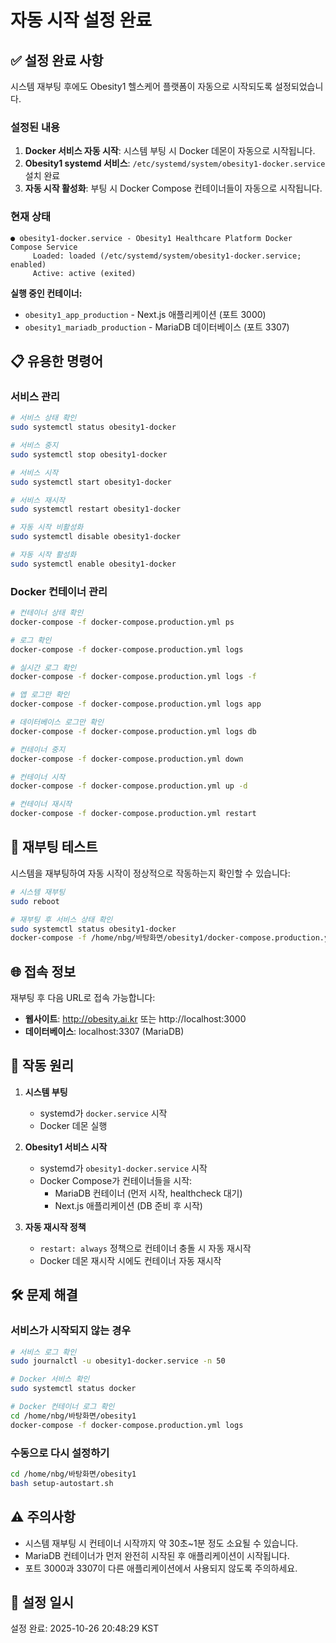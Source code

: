 # 자동 시작 설정 완료

## ✅ 설정 완료 사항

시스템 재부팅 후에도 Obesity1 헬스케어 플랫폼이 자동으로 시작되도록 설정되었습니다.

### 설정된 내용

1. **Docker 서비스 자동 시작**: 시스템 부팅 시 Docker 데몬이 자동으로 시작됩니다.
2. **Obesity1 systemd 서비스**: `/etc/systemd/system/obesity1-docker.service` 설치 완료
3. **자동 시작 활성화**: 부팅 시 Docker Compose 컨테이너들이 자동으로 시작됩니다.

### 현재 상태

```
● obesity1-docker.service - Obesity1 Healthcare Platform Docker Compose Service
     Loaded: loaded (/etc/systemd/system/obesity1-docker.service; enabled)
     Active: active (exited)
```

**실행 중인 컨테이너:**
- `obesity1_app_production` - Next.js 애플리케이션 (포트 3000)
- `obesity1_mariadb_production` - MariaDB 데이터베이스 (포트 3307)

## 📋 유용한 명령어

### 서비스 관리

```bash
# 서비스 상태 확인
sudo systemctl status obesity1-docker

# 서비스 중지
sudo systemctl stop obesity1-docker

# 서비스 시작
sudo systemctl start obesity1-docker

# 서비스 재시작
sudo systemctl restart obesity1-docker

# 자동 시작 비활성화
sudo systemctl disable obesity1-docker

# 자동 시작 활성화
sudo systemctl enable obesity1-docker
```

### Docker 컨테이너 관리

```bash
# 컨테이너 상태 확인
docker-compose -f docker-compose.production.yml ps

# 로그 확인
docker-compose -f docker-compose.production.yml logs

# 실시간 로그 확인
docker-compose -f docker-compose.production.yml logs -f

# 앱 로그만 확인
docker-compose -f docker-compose.production.yml logs app

# 데이터베이스 로그만 확인
docker-compose -f docker-compose.production.yml logs db

# 컨테이너 중지
docker-compose -f docker-compose.production.yml down

# 컨테이너 시작
docker-compose -f docker-compose.production.yml up -d

# 컨테이너 재시작
docker-compose -f docker-compose.production.yml restart
```

## 🔄 재부팅 테스트

시스템을 재부팅하여 자동 시작이 정상적으로 작동하는지 확인할 수 있습니다:

```bash
# 시스템 재부팅
sudo reboot

# 재부팅 후 서비스 상태 확인
sudo systemctl status obesity1-docker
docker-compose -f /home/nbg/바탕화면/obesity1/docker-compose.production.yml ps
```

## 🌐 접속 정보

재부팅 후 다음 URL로 접속 가능합니다:
- **웹사이트**: http://obesity.ai.kr 또는 http://localhost:3000
- **데이터베이스**: localhost:3307 (MariaDB)

## 📝 작동 원리

1. **시스템 부팅**
   - systemd가 `docker.service` 시작
   - Docker 데몬 실행

2. **Obesity1 서비스 시작**
   - systemd가 `obesity1-docker.service` 시작
   - Docker Compose가 컨테이너들을 시작:
     - MariaDB 컨테이너 (먼저 시작, healthcheck 대기)
     - Next.js 애플리케이션 (DB 준비 후 시작)

3. **자동 재시작 정책**
   - `restart: always` 정책으로 컨테이너 충돌 시 자동 재시작
   - Docker 데몬 재시작 시에도 컨테이너 자동 재시작

## 🛠️ 문제 해결

### 서비스가 시작되지 않는 경우

```bash
# 서비스 로그 확인
sudo journalctl -u obesity1-docker.service -n 50

# Docker 서비스 확인
sudo systemctl status docker

# Docker 컨테이너 로그 확인
cd /home/nbg/바탕화면/obesity1
docker-compose -f docker-compose.production.yml logs
```

### 수동으로 다시 설정하기

```bash
cd /home/nbg/바탕화면/obesity1
bash setup-autostart.sh
```

## ⚠️ 주의사항

- 시스템 재부팅 시 컨테이너 시작까지 약 30초~1분 정도 소요될 수 있습니다.
- MariaDB 컨테이너가 먼저 완전히 시작된 후 애플리케이션이 시작됩니다.
- 포트 3000과 3307이 다른 애플리케이션에서 사용되지 않도록 주의하세요.

## 📅 설정 일시

설정 완료: 2025-10-26 20:48:29 KST
